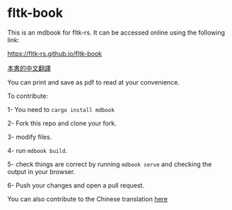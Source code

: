 # fltk-book

This is an mdbook for fltk-rs. It can be accessed online using the following link:

https://fltk-rs.github.io/fltk-book

[本書的中文翻譯](https://flatig.vip/fltk-book-zh)

You can print and save as pdf to read at your convenience.

To contribute:

1- You need to `cargo install mdbook`

2- Fork this repo and clone your fork.

3- modify files.

4- run `mdbook build`. 

5- check things are correct by running `mdbook serve` and checking the output in your browser.

6- Push your changes and open a pull request.


You can also contribute to the Chinese translation [here](https://github.com/Flatigers/fltk-book-zh)
